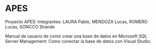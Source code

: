 # APES

Proyecto APES:
Integrantes: LAURA Pablo, MENDOZA Lucas, ROMERO Lucas, SONCCO Shande

Manual de usuario de como crear una base de datos en Microsoft SQL Server Management:
Como conectar la base de datos con Visual Studio: 
